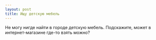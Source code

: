 ```yaml
---
layout: post 
title: Ищу детскую мебель 
--- 
```

Не могу нигде найти в городе детскую мебель. Подскажите, может в интернет-магазине где-то взять можно?
